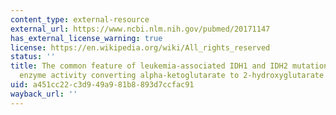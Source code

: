 ```yaml
---
content_type: external-resource
external_url: https://www.ncbi.nlm.nih.gov/pubmed/20171147
has_external_license_warning: true
license: https://en.wikipedia.org/wiki/All_rights_reserved
status: ''
title: The common feature of leukemia-associated IDH1 and IDH2 mutations is a neomorphic
  enzyme activity converting alpha-ketoglutarate to 2-hydroxyglutarate
uid: a451cc22-c3d9-49a9-81b8-893d7ccfac91
wayback_url: ''
---
```

